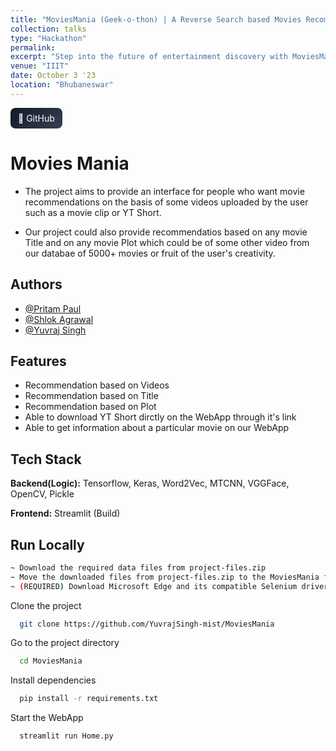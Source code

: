 ```yaml
---
title: "MoviesMania (Geek-o-thon) | A Reverse Search based Movies Recommendation System"
collection: talks
type: "Hackathon"
permalink: 
excerpt: "Step into the future of entertainment discovery with MoviesMania. The rpoduct aims to simplify your search for the perfect movie or web series. Using various AI/ML techniques and elements, we analyze uploaded video clips to predict movie titles and recommend similar content with an impressive accuracy. Experience flavoured recommendations tailored to your tastes, powered by Keras, Flask, and advanced face recognition algorithms with a full-fledged movie recommendation system."
venue: "IIIT"
date: October 3 '23
location: "Bhubaneswar"
---
```


<div class="project-links" style="display:flex; gap:10px; flex-wrap:wrap; margin: 8px 0 24px;">
  <a href="https://github.com/YuvrajSingh-mist/MoviesMania" target="_blank" rel="noopener" class="model-details-btn" style="background: linear-gradient(135deg, #111827, #374151); padding: 8px 12px; border-radius: 8px; color: #fff; text-decoration: none;">
    🐙 GitHub
  </a>
</div>

# Movies Mania

- The project aims to provide an interface for people who want movie recommendations on the basis of some videos uploaded by the user such as a movie clip or YT Short.

- Our project could also provide recommendatios based on any movie Title and on any movie Plot which could be of some other video from our databae of 5000+ movies or fruit of the user's creativity. 


## Authors

- [@Pritam Paul](https://www.github.com/paul-pritam)
- [@Shlok Agrawal](https://www.github.com/agrawal-shlok)
- [@Yuvraj Singh](https://www.github.com/YuvrajSingh-mist)


## Features

- Recommendation based on Videos
- Recommendation based on Title
- Recommendation based on Plot
- Able to download YT Short dirctly on the WebApp through it's link
- Able to get information about a particular movie on our WebApp 

## Tech Stack

**Backend(Logic):** Tensorflow, Keras, Word2Vec, MTCNN, VGGFace, OpenCV, Pickle

**Frontend:** Streamlit (Build)


## Run Locally

```bash
~ Download the required data files from project-files.zip
~ Move the downloaded files from project-files.zip to the MoviesMania folder
~ (REQUIRED) Download Microsoft Edge and its compatible Selenium driver if one wishes to use the Review System
```

Clone the project

```bash
  git clone https://github.com/YuvrajSingh-mist/MoviesMania
```

Go to the project directory

```bash
  cd MoviesMania
```

Install dependencies

```bash
  pip install -r requirements.txt
```


Start the WebApp

```bash
  streamlit run Home.py
```


